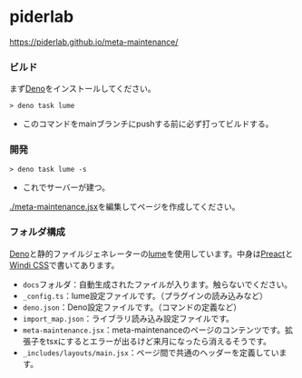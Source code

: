 # piderlab

https://piderlab.github.io/meta-maintenance/

### ビルド

まず[Deno](https://deno.land/)をインストールしてください。

```shell
> deno task lume
```

- このコマンドをmainブランチにpushする前に必ず打ってビルドする。

### 開発

```shell
> deno task lume -s
```

- これでサーバーが建つ。

[./meta-maintenance.jsx](./meta-maintenance.jsx)を編集してページを作成してください。

### フォルダ構成

[Deno](https://deno.land/)と静的ファイルジェネレーターの[lume](https://lume.land/)を使用しています。中身は[Preact](https://preactjs.com/)と[Windi CSS](https://windicss.org/)で書いてあります。

- `docs`フォルダ：自動生成されたファイルが入ります。触らないでください。
- `_config.ts`：lume設定ファイルです。（プラグインの読み込みなど）
- `deno.json`：Deno設定ファイルです。（コマンドの定義など）
- `import_map.json`：ライブラリ読み込み設定ファイルです。
- `meta-maintenance.jsx`：meta-maintenanceのページのコンテンツです。拡張子をtsxにするとエラーが出るけど来月になったら消えるそうです。
- `_includes/layouts/main.jsx`：ページ間で共通のヘッダーを定義しています。
